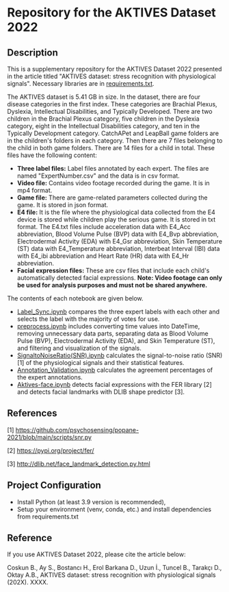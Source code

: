 # Repository for the AKTIVES Dataset 2022

## Description

This is a supplementary repository for the AKTIVES Dataset 2022 presented in the article titled "AKTIVES dataset: stress recognition with physiological signals".
Necessary libraries are in [requirements.txt](https://github.com/hiddenslate/aktives-scientific-data/blob/main/requirements.txt).

The AKTIVES dataset is 5.41 GB in size. In the dataset, there are four disease categories in the first index. These categories are Brachial Plexus, Dyslexia, Intellectual Disabilities, and Typically Developed. There are two children in the Brachial Plexus category, five children in the Dyslexia category, eight in the Intellectual Disabilities category, and ten in the Typically Development category. CatchAPet and LeapBall game folders are in the children's folders in each category. Then there are 7 files belonging to the child in both game folders. There are 14 files for a child in total. These files have the following content:

- **Three label files:** Label files annotated by each expert. The files are named "ExpertNumber.csv" and the data is in csv format.
- **Video file:** Contains video footage recorded during the game. It is in mp4 format.
- **Game file:** There are game-related parameters collected during the game. It is stored in json format.
- **E4 file:** It is the file where the physiological data collected from the E4 device is stored while children play the serious game. It is stored in txt format. The E4.txt files include acceleration data with E4_Acc abbreviation, Blood Volume Pulse (BVP) data with E4_Bvp abbreviation, Electrodermal Activity (EDA) with E4_Gsr abbreviation, Skin Temperature (ST) data with E4_Temperature abbreviation, Interbeat Interval (IBI) data with E4_ibi abbreviation and Heart Rate (HR) data with E4_Hr abbreviation.
- **Facial expression files:** These are csv files that include each child's automatically detected facial expressions.
**Note: Video footage can only be used for analysis purposes and must not be shared anywhere.**

The contents of each notebook are given below.
* [Label_Sync.ipynb](https://github.com/hiddenslate/aktives-scientific-data/blob/main/Label_Sync.ipynb) compares the three expert labels with each other and selects the label with the majority of votes for use.
* [preprocess.ipynb](https://github.com/hiddenslate/aktives-scientific-data/blob/main/preprocess.ipynb) includes converting time values into DateTime, removing unnecessary data parts, separating data as Blood Volume Pulse (BVP), Electrodermal Activity (EDA), and Skin Temperature (ST), and filtering and visualization of the signals.
* [SignaltoNoiseRatio(SNR).ipynb](https://github.com/hiddenslate/aktives-scientific-data/blob/main/SignaltoNoiseRatio(SNR).ipynb) calculates the signal-to-noise ratio (SNR) [1] of the physiological signals and their statistical features.
* [Annotation_Validation.ipynb](https://github.com/hiddenslate/aktives-scientific-data/blob/main/Annotation_Validation.ipynb) calculates the agreement percentages of the expert annotations.
* [Aktives-face.ipynb](https://github.com/hiddenslate/aktives-scientific-data/blob/main/Aktives-face.ipynb) detects facial expressions with the FER library [2] and detects facial landmarks with DLIB shape predictor [3].

## References

[1] https://github.com/psychosensing/popane-2021/blob/main/scripts/snr.py

[2] https://pypi.org/project/fer/

[3] http://dlib.net/face_landmark_detection.py.html

## Project Configuration

* Install Python (at least 3.9 version is recommended),
* Setup your environment (venv, conda, etc.) and install dependencies from requirements.txt

## Reference

If you use AKTIVES Dataset 2022, please cite the article below:

Coskun B., Ay S., Bostancı H., Erol Barkana D., Uzun İ., Tuncel B., Tarakçı D., Oktay A.B., AKTIVES dataset: stress recognition with physiological signals (202X). XXXX.
